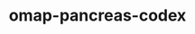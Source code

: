 ---
title: omap-pancreas-codex
release_version: v1.2
hra_release_version:
  - v1.2
model_type: omap
description: 'The OMAP Pancreas  panel was designed for CODEX (CO Detection by IndEXing) imaging of Formalin-Fixed Paraffin-Embedded (FFPE) human pancreas samples.'
creators:
  - 0000-0003-2722-1965
  - 0000-0002-3343-349X
project_leads:
  - 0000-0003-4379-8967
  - 0000-0002-3321-6137
  - 0000-0002-8815-3372
  - 0000-0003-1495-9143
reviewers:
  - 0000-0002-7269-5433
  - 0000-0002-7694-4257
creation_date: 2021-05-06T00:00:00
license: CC BY 4.0
publisher:  HuBMAP 
funder:  National Institutes of Health (NIH), National Institute of Allergy and Infectious Disease and National Cancer Institute, European Union (EU) Expression and Spatial analysis Pancreas Atlas Consortium Europe (ESPACE)
award_number:  OT2OD026671, UH3 CA246635
hubmap_id:  HBM395.LXKX.734 
datatable: OMAP_Pancreas_CODEX.csv
doi: https://doi.org/10.48539/HBM395.LXKX.734
---